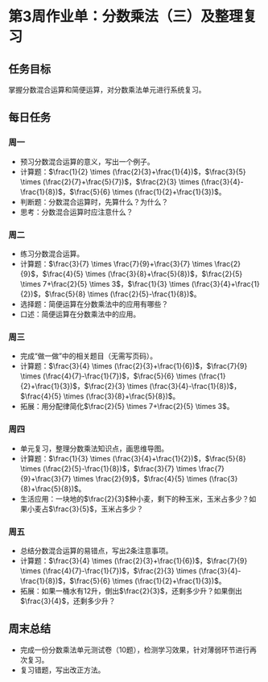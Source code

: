 # 第3周作业单：分数乘法（三）及整理复习

## 任务目标

掌握分数混合运算和简便运算，对分数乘法单元进行系统复习。

## 每日任务

### 周一
- 预习分数混合运算的意义，写出一个例子。
- 计算题：$\frac{1}{2} \times (\frac{2}{3}+\frac{1}{4})$，$\frac{3}{5} \times (\frac{2}{7}+\frac{5}{7})$，$\frac{2}{3} \times (\frac{3}{4}-\frac{1}{8})$，$\frac{5}{6} \times (\frac{1}{2}+\frac{1}{3})$。
- 判断题：分数混合运算时，先算什么？为什么？
- 思考：分数混合运算时应注意什么？

### 周二
- 练习分数混合运算。
- 计算题：$\frac{3}{7} \times \frac{7}{9}+\frac{3}{7} \times \frac{2}{9}$，$\frac{4}{5} \times (\frac{3}{8}+\frac{5}{8})$，$\frac{2}{5} \times 7+\frac{2}{5} \times 3$，$\frac{1}{3} \times (\frac{3}{4}+\frac{1}{2})$，$\frac{5}{8} \times (\frac{2}{5}-\frac{1}{8})$。
- 选择题：简便运算在分数乘法中的应用有哪些？
- 口述：简便运算在分数乘法中的应用。

### 周三
- 完成“做一做”中的相关题目（无需写页码）。
- 计算题：$\frac{3}{4} \times (\frac{2}{3}+\frac{1}{6})$，$\frac{7}{9} \times (\frac{4}{7}-\frac{1}{7})$，$\frac{5}{6} \times (\frac{1}{2}+\frac{1}{3})$，$\frac{2}{3} \times (\frac{3}{4}-\frac{1}{8})$，$\frac{4}{5} \times (\frac{3}{8}+\frac{5}{8})$。
- 拓展：用分配律简化$\frac{2}{5} \times 7+\frac{2}{5} \times 3$。

### 周四
- 单元复习，整理分数乘法知识点，画思维导图。
- 计算题：$\frac{1}{3} \times (\frac{3}{4}+\frac{1}{2})$，$\frac{5}{8} \times (\frac{2}{5}-\frac{1}{8})$，$\frac{3}{7} \times \frac{7}{9}+\frac{3}{7} \times \frac{2}{9}$，$\frac{4}{5} \times (\frac{3}{8}+\frac{5}{8})$。
- 生活应用：一块地的$\frac{2}{3}$种小麦，剩下的种玉米，玉米占多少？如果小麦占$\frac{3}{5}$，玉米占多少？

### 周五
- 总结分数混合运算的易错点，写出2条注意事项。
- 计算题：$\frac{3}{4} \times (\frac{2}{3}+\frac{1}{6})$，$\frac{7}{9} \times (\frac{4}{7}-\frac{1}{7})$，$\frac{2}{3} \times (\frac{3}{4}-\frac{1}{8})$，$\frac{5}{6} \times (\frac{1}{2}+\frac{1}{3})$。
- 拓展：如果一桶水有12升，倒出$\frac{2}{3}$，还剩多少升？如果倒出$\frac{3}{4}$，还剩多少升？

## 周末总结

- 完成一份分数乘法单元测试卷（10题），检测学习效果，针对薄弱环节进行再次复习。
- 复习错题，写出改正方法。
